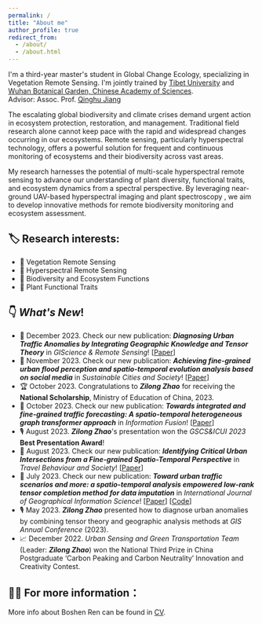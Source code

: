 ```yaml
---
permalink: /
title: "About me"
author_profile: true
redirect_from: 
  - /about/
  - /about.html
---
```


I'm a third-year master's student in Global Change Ecology, specializing in Vegetation Remote Sensing. I'm jointly trained by [Tibet University](https://www.utibet.edu.cn/) and [Wuhan Botanical Garden, Chinese Academy of Sciences](https://www.wbgcas.cn/).<br>
Advisor: Assoc. Prof. [Qinghu Jiang](https://people.ucas.ac.cn/~0070769)

The escalating global biodiversity and climate crises demand urgent action in ecosystem protection, restoration, and management. Traditional field research alone cannot keep pace with the rapid and widespread changes occurring in our ecosystems. Remote sensing, particularly hyperspectral technology, offers a powerful solution for frequent and continuous monitoring of ecosystems and their biodiversity across vast areas.

My research harnesses the potential of multi-scale hyperspectral remote sensing to advance our understanding of plant diversity, functional traits, and ecosystem dynamics from a spectral perspective. By leveraging near-ground UAV-based hyperspectral imaging and plant spectroscopy , we aim to develop innovative methods for remote biodiversity monitoring and ecosystem assessment.


## 🏷️ Research interests:
* 🌿 Vegetation Remote Sensing
* 📡 Hyperspectral Remote Sensing
* 🦋 Biodiversity and Ecosystem Functions
* 🍃 Plant Functional Traits

## 👇 *What's New*!
  * 📄 December 2023. Check our new publication: ***Diagnosing Urban Traffic Anomalies by Integrating Geographic Knowledge and Tensor Theory*** in *GIScience & Remote Sensing*! [[Paper](https://doi.org/10.1080/15481603.2023.2290347)]
  * 📄 November 2023. Check our new publication: ***Achieving fine-grained urban flood perception and spatio-temporal evolution analysis based on social media*** in *Sustainable Cities and Society*! [[Paper](https://doi.org/10.1016/j.scs.2023.105077)]
  * 🏆 October 2023. Congratulations to ***Zilong Zhao*** for receiving the **National Scholarship**, Ministry of Education of China, 2023.
  * 📄 October 2023. Check our new publication: ***Towards integrated and fine-grained traffic forecasting: A spatio-temporal heterogeneous graph transformer approach*** in *Information Fusion*! [[Paper](https://doi.org/10.1016/j.inffus.2023.102063)]
  * 🎙️ August 2023. ***Zilong Zhao***'s presentation won the *GSCS&ICUI 2023* **Best Presentation Award**!
  * 📄 August 2023. Check our new publication: ***Identifying Critical Urban Intersections from a Fine-grained Spatio-Temporal Perspective*** in *Travel Behaviour and Society*! [[Paper](https://doi.org/10.1016/j.tbs.2023.100649)]
  * 📄 July 2023. Check our new publication: ***Toward urban traffic scenarios and more: a spatio-temporal analysis empowered low-rank tensor completion method for data imputation*** in *International Journal of Geographical Information Science*! [[Paper](https://www.tandfonline.com/doi/full/10.1080/13658816.2023.2234434)] [[Code](https://figshare.com/articles/online_resource/ST-LRTC_Code_Data_zip/20289078)]
  * 🎙️ May 2023. ***Zilong Zhao*** presented how to diagnose urban anomalies by combining tensor theory and geographic analysis methods at *GIS Annual Conference* (2023).
  * 📈 December 2022. *Urban Sensing and Green Transportation Team* (Leader: ***Zilong Zhao***) won the National Third Prize in China Postgraduate ‘Carbon Peaking and Carbon Neutrality’ Innovation and Creativity Contest.

## 👨‍💼 For more information：
  More info about Boshen Ren can be found in [CV](http://zilzhao.github.io/files/Zilong_Zhao_CV.pdf).
